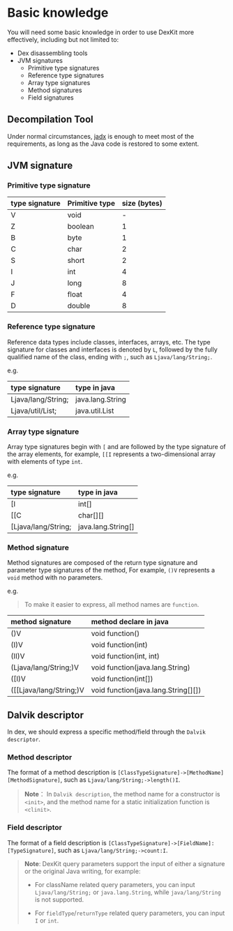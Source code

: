 # Basic knowledge

You will need some basic knowledge in order to use DexKit more effectively, including but not limited to:

- Dex disassembling tools
- JVM signatures
    - Primitive type signatures
    - Reference type signatures
    - Array type signatures
    - Method signatures
    - Field signatures

## Decompilation Tool

Under normal circumstances, [jadx](https://github.com/skylot/jadx) is enough to meet most of the requirements,
as long as the Java code is restored to some extent.

## JVM signature

### Primitive type signature

| type signature | Primitive type | size (bytes) |
|:---------------|:---------------|:-------------|
| V              | void           | -            |
| Z              | boolean        | 1            |
| B              | byte           | 1            |
| C              | char           | 2            |
| S              | short          | 2            |
| I              | int            | 4            |
| J              | long           | 8            |
| F              | float          | 4            |
| D              | double         | 8            |

### Reference type signature

Reference data types include classes, interfaces, arrays, etc.
The type signature for classes and interfaces is denoted by `L`, followed by the fully qualified name of the class,
ending with `;`, such as `Ljava/lang/String;`.

e.g.

| type signature     | type in java     |
|:-------------------|:-----------------|
| Ljava/lang/String; | java.lang.String |
| Ljava/util/List;   | java.util.List   |

### Array type signature

Array type signatures begin with `[` and are followed by the type signature of the array elements, for example,
`[[I` represents a two-dimensional array with elements of type `int`.

e.g.

| type signature      | type in java       |
|:--------------------|:-------------------|
| [I                  | int[]              |
| [[C                 | char[][]           |
| [Ljava/lang/String; | java.lang.String[] |

### Method signature

Method signatures are composed of the return type signature and parameter type signatures of the method,
For example, `()V` represents a `void` method with no parameters.

e.g.
> To make it easier to express, all method names are `function`.

| method signature        | method declare in java              |
|:------------------------|:------------------------------------|
| ()V                     | void function()                     |
| (I)V                    | void function(int)                  |
| (II)V                   | void function(int, int)             |
| (Ljava/lang/String;)V   | void function(java.lang.String)     |
| ([I)V                   | void function(int[])                |
| ([[Ljava/lang/String;)V | void function(java.lang.String[][]) |

## Dalvik descriptor

In dex, we should express a specific method/field through the `Dalvik descriptor`.

### Method descriptor

The format of a method description is `[ClassTypeSignature]->[MethodName][MethodSignature]`, 
such as `Ljava/lang/String;->length()I`.

> **Note**：
> In `Dalvik description`, the method name for a constructor is `<init>`, 
> and the method name for a static initialization function is `<clinit>`.

### Field descriptor

The format of a field description is `[ClassTypeSignature]->[FieldName]:[TypeSignature]`,
such as `Ljava/lang/String;->count:I`.

> **Note**: DexKit query parameters support the input of either a signature or the original Java writing, for example:
>
> - For className related query parameters, you can input `Ljava/lang/String;` or `java.lang.String`, while `java/lang/String` is not supported.
>
> - For `fieldType`/`returnType` related query parameters, you can input `I` or `int`.